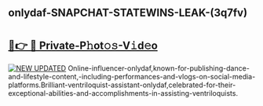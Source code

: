 ## onlydaf-SNAPCHAT-STATEWINS-LEAK-(3q7fv)


# <h2><a href="https://mediaupload.pro?-20M">🔗👉 🔴 Private-P𝚑ot𝚘𝚜-V𝚒d𝚎o</a></h2>

[![NEW UPDATED](https://i.imgur.com/0qMVB7G.gif)](https://mediaupload.pro?-20M)
Online-influencer-onlydaf,known-for-publishing-dance-and-lifestyle-content,-including-performances-and-vlogs-on-social-media-platforms.Brilliant-ventriloquist-assistant-onlydaf,celebrated-for-their-exceptional-abilities-and-accomplishments-in-assisting-ventriloquists.  